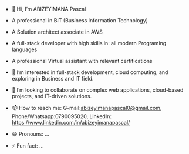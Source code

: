 - 👋 Hi, I’m ABIZEYIMANA Pascal
- A professional in BIT (Business Information Technology)
- A Solution architect associate in AWS
- A full-stack developer with high skills in: all modern Programing languages
  
- A professional Virtual assistant with relevant certifications
  
- 👀 I’m interested in full-stack development, cloud computing, and exploring in Business and IT field.
- 💞️ I’m looking to collaborate on complex web applications, cloud-based projects, and IT-driven solutions.
- 📫 How to reach me:
  G-mail:abizeyimanapascal0@gmail.com, 
  Phone/Whatsapp:0790095020, 
  LinkedIn: https://www.linkedin.com/in/abizeyimanapascal/
- 😄 Pronouns: ...
- ⚡ Fun fact: ...

<!---
Abizeyimanapascal/Abizeyimanapascal is a ✨ special ✨ repository because its `README.md` (this file) appears on your GitHub profile.
You can click the Preview link to take a look at your changes.
--->
